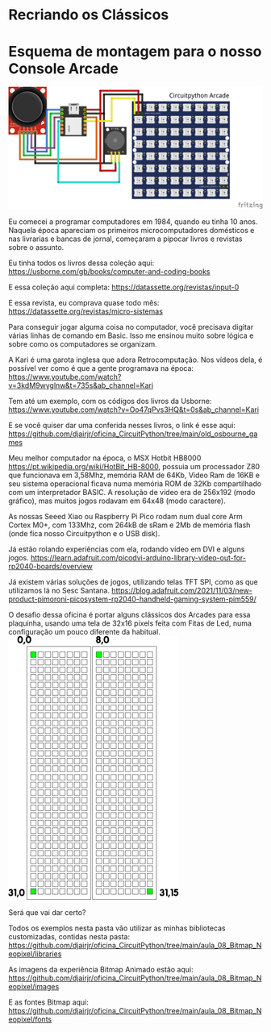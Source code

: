# Recriando os Clássicos

# Esquema de montagem para o nosso Console Arcade
![Esquema de Montagem](https://github.com/djairjr/oficina_CircuitPython/blob/main/aula_08_Bitmap_Neopixel/images/Xiao_Neopixel_bb.png?raw=true)

Eu comecei a programar computadores em 1984, quando eu tinha 10 anos. 
Naquela época apareciam os primeiros microcomputadores domésticos e nas livrarias e bancas de jornal, começaram a pipocar livros e revistas
sobre o assunto.

Eu tinha todos os livros dessa coleção aqui: https://usborne.com/gb/books/computer-and-coding-books

E essa coleção aqui completa: https://datassette.org/revistas/input-0

E essa revista, eu comprava quase todo mês: https://datassette.org/revistas/micro-sistemas

Para conseguir jogar alguma coisa no computador, você precisava digitar várias linhas de comando em Basic.
Isso me ensinou muito sobre lógica e sobre como os computadores se organizam.

A Kari é uma garota inglesa que adora Retrocomputação. Nos vídeos dela, é possível ver como é que a gente
programava na época:
https://www.youtube.com/watch?v=3kdM9wyglnw&t=735s&ab_channel=Kari

Tem até um exemplo, com os códigos dos livros da Usborne:
https://www.youtube.com/watch?v=Oo47qPvs3HQ&t=0s&ab_channel=Kari

E se você quiser dar uma conferida nesses livros, o link é esse aqui:
https://github.com/djairjr/oficina_CircuitPython/tree/main/old_osbourne_games

Meu melhor computador na época, o MSX Hotbit HB8000 https://pt.wikipedia.org/wiki/HotBit_HB-8000, 
possuia um processador Z80 que funcionava em 3,58Mhz, memória RAM de 64Kb, Video Ram de 16KB 
e seu sistema operacional ficava numa memória ROM de 32Kb compartilhado com um interpretador BASIC. 
A resolução de vídeo era de 256x192 (modo gráfico), mas muitos jogos rodavam em 64x48 (modo caractere).

As nossas Seeed Xiao ou Raspberry Pi Pico rodam num dual core Arm Cortex M0+, com 133Mhz, 
com 264kB de sRam e 2Mb de memória flash (onde fica nosso Circuitpython e o USB disk).

Já estão rolando experiências com ela, rodando vídeo em DVI e alguns jogos.
https://learn.adafruit.com/picodvi-arduino-library-video-out-for-rp2040-boards/overview

Já existem várias soluções de jogos, utilizando telas TFT SPI, como as que utilizamos lá no Sesc Santana.
https://blog.adafruit.com/2021/11/03/new-product-pimoroni-picosystem-rp2040-handheld-gaming-system-pim559/

O desafio dessa oficina é portar alguns clássicos dos Arcades para essa plaquinha, usando uma tela de 32x16 pixels
feita com Fitas de Led, numa configuração um pouco diferente da habitual.
![Painel com duas matrizes 8x32 em 16x32](https://github.com/djairjr/oficina_CircuitPython/blob/main/aula_06_Neopixel/images/Arranjo%20Necessario.png)

Será que vai dar certo?

Todos os exemplos nesta pasta vão utilizar as minhas bibliotecas customizadas, contidas nesta pasta:
https://github.com/djairjr/oficina_CircuitPython/tree/main/aula_08_Bitmap_Neopixel/libraries 

As imagens da experiência Bitmap Animado estão aqui:
https://github.com/djairjr/oficina_CircuitPython/tree/main/aula_08_Bitmap_Neopixel/images

E as fontes Bitmap aqui:
https://github.com/djairjr/oficina_CircuitPython/tree/main/aula_08_Bitmap_Neopixel/fonts

